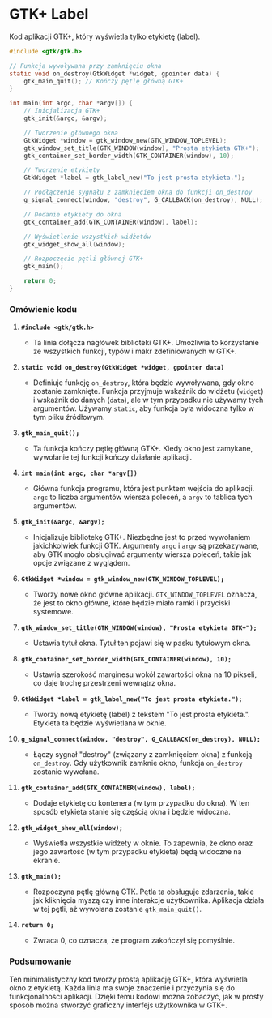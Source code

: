 # GTK+ Label

Kod aplikacji GTK+, który wyświetla tylko etykietę (label).

```c
#include <gtk/gtk.h>

// Funkcja wywoływana przy zamknięciu okna
static void on_destroy(GtkWidget *widget, gpointer data) {
    gtk_main_quit(); // Kończy pętlę główną GTK+
}

int main(int argc, char *argv[]) {
    // Inicjalizacja GTK+
    gtk_init(&argc, &argv);

    // Tworzenie głównego okna
    GtkWidget *window = gtk_window_new(GTK_WINDOW_TOPLEVEL);
    gtk_window_set_title(GTK_WINDOW(window), "Prosta etykieta GTK+");
    gtk_container_set_border_width(GTK_CONTAINER(window), 10);

    // Tworzenie etykiety
    GtkWidget *label = gtk_label_new("To jest prosta etykieta.");

    // Podłączenie sygnału z zamknięciem okna do funkcji on_destroy
    g_signal_connect(window, "destroy", G_CALLBACK(on_destroy), NULL);

    // Dodanie etykiety do okna
    gtk_container_add(GTK_CONTAINER(window), label);

    // Wyświetlenie wszystkich widżetów
    gtk_widget_show_all(window);

    // Rozpoczęcie pętli głównej GTK+
    gtk_main();

    return 0;
}
```

### Omówienie kodu

1. **`#include <gtk/gtk.h>`**
   - Ta linia dołącza nagłówek biblioteki GTK+. Umożliwia to korzystanie ze wszystkich funkcji, typów i makr zdefiniowanych w GTK+.

2. **`static void on_destroy(GtkWidget *widget, gpointer data)`**
   - Definiuje funkcję `on_destroy`, która będzie wywoływana, gdy okno zostanie zamknięte. Funkcja przyjmuje wskaźnik do widżetu (`widget`) i wskaźnik do danych (`data`), ale w tym przypadku nie używamy tych argumentów. Używamy `static`, aby funkcja była widoczna tylko w tym pliku źródłowym.

3. **`gtk_main_quit();`**
   - Ta funkcja kończy pętlę główną GTK+. Kiedy okno jest zamykane, wywołanie tej funkcji kończy działanie aplikacji.

4. **`int main(int argc, char *argv[])`**
   - Główna funkcja programu, która jest punktem wejścia do aplikacji. `argc` to liczba argumentów wiersza poleceń, a `argv` to tablica tych argumentów.

5. **`gtk_init(&argc, &argv);`**
   - Inicjalizuje bibliotekę GTK+. Niezbędne jest to przed wywołaniem jakichkolwiek funkcji GTK. Argumenty `argc` i `argv` są przekazywane, aby GTK mogło obsługiwać argumenty wiersza poleceń, takie jak opcje związane z wyglądem.

6. **`GtkWidget *window = gtk_window_new(GTK_WINDOW_TOPLEVEL);`**
   - Tworzy nowe okno główne aplikacji. `GTK_WINDOW_TOPLEVEL` oznacza, że jest to okno główne, które będzie miało ramki i przyciski systemowe.

7. **`gtk_window_set_title(GTK_WINDOW(window), "Prosta etykieta GTK+");`**
   - Ustawia tytuł okna. Tytuł ten pojawi się w pasku tytułowym okna.

8. **`gtk_container_set_border_width(GTK_CONTAINER(window), 10);`**
   - Ustawia szerokość marginesu wokół zawartości okna na 10 pikseli, co daje trochę przestrzeni wewnątrz okna.

9. **`GtkWidget *label = gtk_label_new("To jest prosta etykieta.");`**
   - Tworzy nową etykietę (label) z tekstem "To jest prosta etykieta.". Etykieta ta będzie wyświetlana w oknie.

10. **`g_signal_connect(window, "destroy", G_CALLBACK(on_destroy), NULL);`**
    - Łączy sygnał "destroy" (związany z zamknięciem okna) z funkcją `on_destroy`. Gdy użytkownik zamknie okno, funkcja `on_destroy` zostanie wywołana.

11. **`gtk_container_add(GTK_CONTAINER(window), label);`**
    - Dodaje etykietę do kontenera (w tym przypadku do okna). W ten sposób etykieta stanie się częścią okna i będzie widoczna.

12. **`gtk_widget_show_all(window);`**
    - Wyświetla wszystkie widżety w oknie. To zapewnia, że okno oraz jego zawartość (w tym przypadku etykieta) będą widoczne na ekranie.

13. **`gtk_main();`**
    - Rozpoczyna pętlę główną GTK. Pętla ta obsługuje zdarzenia, takie jak kliknięcia myszą czy inne interakcje użytkownika. Aplikacja działa w tej pętli, aż wywołana zostanie `gtk_main_quit()`.

14. **`return 0;`**
    - Zwraca 0, co oznacza, że program zakończył się pomyślnie.

### Podsumowanie
Ten minimalistyczny kod tworzy prostą aplikację GTK+, która wyświetla okno z etykietą. Każda linia ma swoje znaczenie i przyczynia się do funkcjonalności aplikacji. Dzięki temu kodowi można zobaczyć, jak w prosty sposób można stworzyć graficzny interfejs użytkownika w GTK+.
